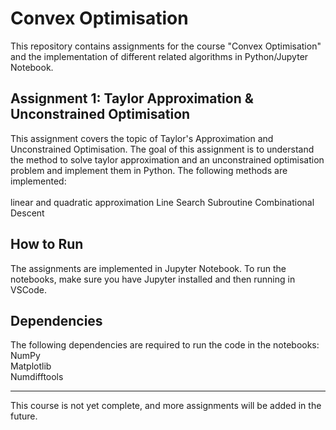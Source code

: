 # Convex Optimisation
This repository contains assignments for the course "Convex Optimisation" and the implementation of different related algorithms in Python/Jupyter Notebook.
## Assignment 1: Taylor Approximation & Unconstrained Optimisation
This assignment covers the topic of Taylor's Approximation and Unconstrained Optimisation. The goal of this assignment is to understand the method to solve taylor approximation and  an unconstrained optimisation problem and implement them in Python. The following methods are implemented:<br>
<br>
linear and quadratic approximation
Line Search Subroutine
Combinational Descent
## How to Run
The assignments are implemented in Jupyter Notebook. To run the notebooks, make sure you have Jupyter installed and then running in VSCode.
## Dependencies
The following dependencies are required to run the code in the notebooks:<br>
NumPy<br>
Matplotlib<br>
Numdifftools<br>
***
This course is not yet complete, and more assignments will be added in the future. 




